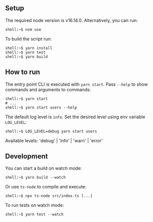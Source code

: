 ## Setup

The required node version is v16.14.0. Alternatively, you can run:

```console
shell:~$ nvm use
```

To build the script run:

```console
shell:~$ yarn install
shell:~$ yarn test
shell:~$ yarn build
```

## How to run

The entry point CLI is executed with `yarn start`. Pass `--help` to show commands and arguments to commands:

```console
shell:~$ yarn start
# ...
shell:~$ yarn start users --help
```

The default log level is `info`. Set the desired level using env variable `LOG_LEVEL`:

```console
shell:~$ LOG_LEVEL=debug yarn start users
```

Available levels: 'debug' | 'info' | 'warn' | 'error'

## Development

You can start a build on watch mode:

```console
shell:~$ yarn build --watch
```

Or use `ts-node` to compile and execute:

```console
shell:~$ npx ts-node src/index.ts [...]
```

To run tests on watch mode:

```console
shell:~$ yarn test --watch
```

